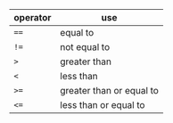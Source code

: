 | **operator** | **use**                  |
| ------------ | ------------------------ |
| `==`         | equal to                 |
| `!=`         | not equal to             |
| `>`          | greater than             |
| `<`          | less than                |
| `>=`         | greater than or equal to |
| `<=`         | less than or equal to    |
